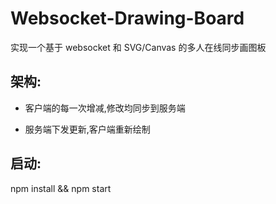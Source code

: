 # Websocket-Drawing-Board
实现一个基于 websocket 和 SVG/Canvas 的多人在线同步画图板

## 架构:
* 客户端的每一次增减,修改均同步到服务端

* 服务端下发更新,客户端重新绘制

## 启动:
npm install && npm start
